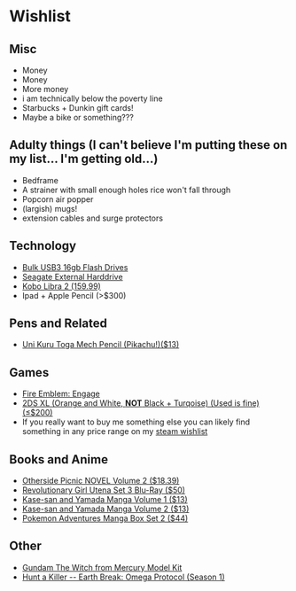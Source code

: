 # Wishlist

## Misc
- Money
- Money
- More money
- i am technically below the poverty line
- Starbucks + Dunkin gift cards!
- Maybe a bike or something???

## Adulty things (I can't believe I'm putting these on my list... I'm getting old...)
- Bedframe
- A strainer with small enough holes rice won't fall through
- Popcorn air popper
- (largish) mugs!
- extension cables and surge protectors

## Technology

- [Bulk USB3 16gb Flash Drives](https://www.amazon.com/Flash-Drive-KEXIN-Drives-Memory/dp/B07T4MMJZ7/)
- [Seagate External Harddrive](https://www.amazon.com/Seagate-Portable-External-Hard-Drive/dp/B07CRG94G3/)
- [Kobo Libra 2 (159.99)](https://us.kobobooks.com/products/kobo-libra-2)
- Ipad + Apple Pencil (\>$300)


## Pens and Related

- [Uni Kuru Toga Mech Pencil (Pikachu!)($13)](https://www.jetpens.com/Uni-Kuru-Toga-Mechanical-Pencil-0.5-mm-Pokemon-Yellow-Pikachu/pd/31419)


## Games

- [Fire Emblem: Engage](https://www.nintendo.com/store/products/fire-emblem-engage-switch/)
- [2DS XL (Orange and White, **NOT** Black + Turqoise) (Used is fine) (&le;$200)](https://www.amazon.com/dp/B075BD7RYX/ref=twister_B075MJLB5B?_encoding=UTF8&psc=1)
- If you really want to buy me something else you can likely find something in any price range on my [steam wishlist](https://store.steampowered.com/wishlist/profiles/76561198130985823/#sort=order)

## Books and Anime

- [Otherside Picnic NOVEL Volume 2 ($18.39)](https://www.rightstufanime.com/Otherside-Picnic-Novel-Omnibus-Volume-2)
- [Revolutionary Girl Utena Set 3 Blu-Ray ($50)](https://www.rightstufanime.com/Revolutionary-Girl-Utena-Set-3-Blu-Ray)
- [Kase-san and Yamada Manga Volume 1 ($13)](https://www.rightstufanime.com/Kase-san-and-Yamada-Manga)
- [Kase-san and Yamada Manga Volume 2 ($13)](https://www.rightstufanime.com/Kase-san-and-Yamada-Manga-Volume-2)
- [Pokemon Adventures Manga Box Set 2 ($44)](https://www.rightstufanime.com/Pokemon-Adventures-Manga-Box-Set-Volume-2-Volume-8-Volume-14-Gold-Silver)

## Other

- [Gundam The Witch from Mercury Model Kit](https://www.rightstufanime.com/Aerial-Mobile-Suit-Gundam-The-Witch-From-Mercury-Full-Mechanics-1-100-Model-Kit)
- [Hunt a Killer -- Earth Break: Omega Protocol (Season 1)](https://shop.huntakiller.com/products/earth-break-omega-protocol-complete-season-box-set)
